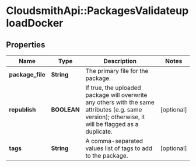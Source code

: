 # CloudsmithApi::PackagesValidateuploadDocker

## Properties
Name | Type | Description | Notes
------------ | ------------- | ------------- | -------------
**package_file** | **String** | The primary file for the package. | 
**republish** | **BOOLEAN** | If true, the uploaded package will overwrite any others with the same attributes (e.g. same version); otherwise, it will be flagged as a duplicate. | [optional] 
**tags** | **String** | A comma-separated values list of tags to add to the package. | [optional] 


